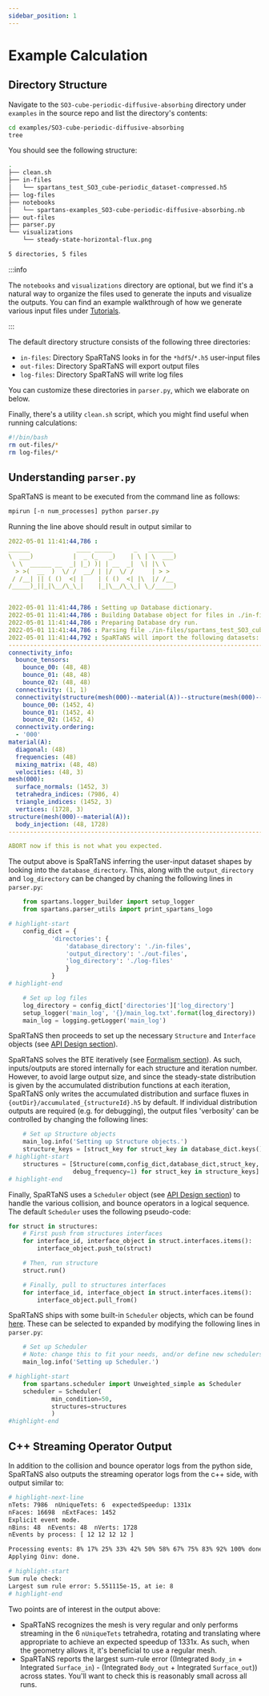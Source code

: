 ```yaml
---
sidebar_position: 1
---
```


# Example Calculation

## Directory Structure

Navigate to the `SO3-cube-periodic-diffusive-absorbing` directory under `examples` in the source repo and list the directory's contents:

``` bash 
cd examples/SO3-cube-periodic-diffusive-absorbing
tree
```

You should see the following structure:

``` bash
.
├── clean.sh
├── in-files
│   └── spartans_test_SO3_cube-periodic_dataset-compressed.h5
├── log-files
├── notebooks
│   └── spartans-examples_SO3-cube-periodic-diffusive-absorbing.nb
├── out-files
├── parser.py
└── visualizations
    └── steady-state-horizontal-flux.png

5 directories, 5 files
```

:::info

The `notebooks` and `visualizations` directory are optional, but we find it's a natural way to organize the files used to generate the inputs and visualize the outputs. You can find an example walkthrough of how we generate various input files under [Tutorials](../tutorials/double-chamber-flow/intro.mdx).

:::

The default directory structure consists of the following three directories:
  - `in-files`: Directory SpaRTaNS looks in for the `*hdf5`/`*.h5` user-input files
  - `out-files`: Directory SpaRTaNS will export output files
  - `log-files`: Directory SpaRTaNS will write log files

You can customize these directories in `parser.py`, which we elaborate on below.

Finally, there's a utility `clean.sh` script, which you might find useful when running calculations:

``` bash
#!/bin/bash
rm out-files/*
rm log-files/*
```

## Understanding `parser.py`

SpaRTaNS is meant to be executed from the command line as follows:

``` bash
mpirun [-n num_processes] python parser.py
```

Running the line above should result in output similar to
``` yaml
2022-05-01 11:41:44,786 : 
______             ____ _____      _   _______
\  ___)           |  _ (_   _)    | \ | \  ___)
 \ \  ______ __  _| |_) )| | __  _|  \| |\ \
  > >(  __  )  \/ /  __/ | |/  \/ /     | > >
 / /__| || ( ()  <| |    | ( ()  <| |\  |/ /__
/_____)_||_|\__/\_\_|    |_|\__/\_\_| \_/_____)


2022-05-01 11:41:44,786 : Setting up Database dictionary.
2022-05-01 11:41:44,786 : Building Database object for files in ./in-files
2022-05-01 11:41:44,786 : Preparing Database dry run.
2022-05-01 11:41:44,786 : Parsing file ./in-files/spartans_test_SO3_cube-periodic_dataset-compressed.h5
2022-05-01 11:41:44,792 : SpaRTaNS will import the following datasets:
--------------------------------------------------------------------------------
connectivity_info:
  bounce_tensors:
    bounce_00: (48, 48)
    bounce_01: (48, 48)
    bounce_02: (48, 48)
  connectivity: (1, 1)
  connectivity(structure(mesh(000)--material(A))--structure(mesh(000)--material(A))):
    bounce_00: (1452, 4)
    bounce_01: (1452, 4)
    bounce_02: (1452, 4)
  connectivity.ordering:
  - '000'
material(A):
  diagonal: (48)
  frequencies: (48)
  mixing_matrix: (48, 48)
  velocities: (48, 3)
mesh(000):
  surface_normals: (1452, 3)
  tetrahedra_indices: (7986, 4)
  triangle_indices: (1452, 3)
  vertices: (1728, 3)
structure(mesh(000)--material(A)):
  body_injection: (48, 1728)
--------------------------------------------------------------------------------

ABORT now if this is not what you expected.
```

The output above is SpaRTaNS inferring the user-input dataset shapes by looking into the `database_directory`.
This, along with the `output_directory` and `log_directory` can be changed by chaning the following lines in `parser.py`:

``` python
    from spartans.logger_builder import setup_logger
    from spartans.parser_utils import print_spartans_logo

# highlight-start
    config_dict = {
            'directories': {
                'database_directory': './in-files',
                'output_directory': './out-files',
                'log_directory': './log-files'
                }
            }
# highlight-end

    # Set up log files
    log_directory = config_dict['directories']['log_directory']
    setup_logger('main_log', '{}/main_log.txt'.format(log_directory))
    main_log = logging.getLogger('main_log')
```

SpaRTaNS then proceeds to set up the necessary `Structure` and `Interface` objects (see [API Design section](./api-design.md)).  

SpaRTaNS solves the BTE iteratively (see [Formalism section](../formalism/boltzmann-transport-theory.md)).
As such, inputs/outputs are stored internally for each structure and iteration number.
However, to avoid large output size, and since the steady-state distribution is given by the accumulated distribution functions at each iteration, SpaRTaNS only writes the accumulated distribution and surface fluxes in `{outDir}/accumulated_{structureId}.h5` by default.
If individual distribution outputs are required (e.g. for debugging), the output files 'verbosity' can be controlled by changing the following lines:

```python
    # Set up Structure objects
    main_log.info('Setting up Structure objects.')
    structure_keys = [struct_key for struct_key in database_dict.keys() if 'structure(' in struct_key]
# highlight-start
    structures = [Structure(comm,config_dict,database_dict,struct_key, write_debug_outputs=False, 
                  debug_frequency=1) for struct_key in structure_keys]
# highlight-end
```

Finally, SpaRTaNS uses a `Scheduler` object (see [API Design section](./api-design.md)) to handle the various collision, and bounce operators in a logical sequence.
The default `Scheduler` uses the following pseudo-code:

```python
for struct in structures:
    # First push from structures interfaces
    for interface_id, interface_object in struct.interfaces.items():
        interface_object.push_to(struct)

    # Then, run structure
    struct.run()

    # Finally, pull to structures interfaces
    for interface_id, interface_object in struct.interfaces.items():
        interface_object.pull_from()
```
SpaRTaNS ships with some built-in `Scheduler` objects, which can be found [here](https://github.com/narang-lab/spartans/blob/main/src/spartans/scheduler.py).
These can be selected to expanded by modifying the following lines in `parser.py`:
```python
    # Set up Scheduler
    # Note: change this to fit your needs, and/or define new schedulers in scheduler.py
    main_log.info('Setting up Scheduler.')

# highlight-start
    from spartans.scheduler import Unweighted_simple as Scheduler
    scheduler = Scheduler(
            min_condition=50,
            structures=structures
            )
#highlight-end
```
## C++ Streaming Operator Output

In addition to the collision and bounce operator logs from the python side, SpaRTaNS also outputs the streaming operator logs from the c++ side, with output similar to:

``` bash
# highlight-next-line
nTets: 7986  nUniqueTets: 6  expectedSpeedup: 1331x
nFaces: 16698  nExtFaces: 1452
Explicit event mode.
nBins: 48  nEvents: 48  nVerts: 1728
nEvents by process: [ 12 12 12 12 ]

Processing events: 8% 17% 25% 33% 42% 50% 58% 67% 75% 83% 92% 100% done.
Applying Oinv: done.

# highlight-start
Sum rule check:
Largest sum rule error: 5.551115e-15, at ie: 8
# highlight-end
```

Two points are of interest in the output above:  
- SpaRTaNS recognizes the mesh is very regular and only performs streaming in the 6 `nUniqueTets` tetrahedra, rotating and translating where appropriate to achieve an expected speedup of 1331x. As such, when the geometry allows it, it's beneficial to use a regular mesh.
- SpaRTaNS reports the largest sum-rule error ((Integrated `Body_in` + Integrated `Surface_in`) - (Integrated `Body_out` + Integrated `Surface_out`)) across states. You'll want to check this is reasonably small across all runs.
